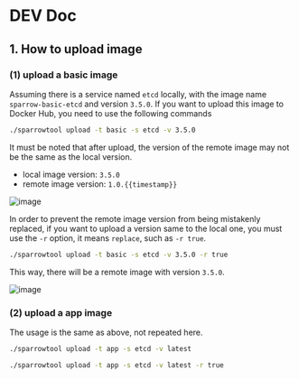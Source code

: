 # DEV Doc

## 1. How to upload image

### (1) upload a basic image

Assuming there is a service named ```etcd``` locally, with the image name ```sparrow-basic-etcd``` and version ```3.5.0```. If you want to upload this image to Docker Hub, you need to use the following commands

```bash
./sparrowtool upload -t basic -s etcd -v 3.5.0
```

It must be noted that after upload, the version of the remote image may not be the same as the local version.

- local image version: ```3.5.0```
- remote image version: ```1.0.{{timestamp}}```

![image](https://github.com/WGrape/lexer/assets/35942268/0c8b2850-940b-4d38-b307-e5508b1df9fe)

In order to prevent the remote image version from being mistakenly replaced, if you want to upload a version same to the local one, you must use the ```-r``` option, it means ```replace```, such as ```-r true```.

```bash
./sparrowtool upload -t basic -s etcd -v 3.5.0 -r true
```

This way, there will be a remote image with version ```3.5.0```.

![image](https://github.com/WGrape/lexer/assets/35942268/60b3fc54-2535-4319-83d5-1f7b0dc4a37c)

### (2) upload a app image

The usage is the same as above, not repeated here.

```bash
./sparrowtool upload -t app -s etcd -v latest

./sparrowtool upload -t app -s etcd -v latest -r true
```


